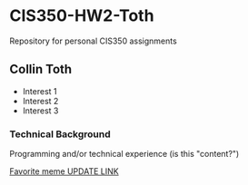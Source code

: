 # CIS350-HW2-Toth
Repository for personal CIS350 assignments

## Collin Toth
- Interest 1
- Interest 2
- Interest 3

### Technical Background
Programming and/or technical experience (is this "content?")

[Favorite meme UPDATE LINK](https://www.google.com)

